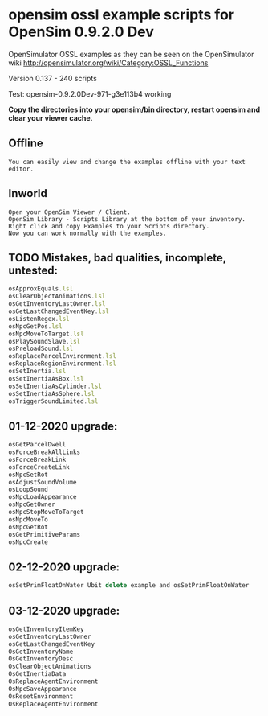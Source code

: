 # opensim ossl example scripts for OpenSim 0.9.2.0 Dev

OpenSimulator OSSL examples as they can be seen on the OpenSimulator wiki http://opensimulator.org/wiki/Category:OSSL_Functions

Version 0.137 - 240 scripts

Test: opensim-0.9.2.0Dev-971-g3e113b4 working

**Copy the directories into your opensim/bin directory, restart opensim and clear your viewer cache.**

## Offline
    You can easily view and change the examples offline with your text editor.

## Inworld
    Open your OpenSim Viewer / Client.
    OpenSim Library - Scripts Library at the bottom of your inventory.
    Right click and copy Examples to your Scripts directory.
    Now you can work normally with the examples.

## TODO Mistakes, bad qualities, incomplete, untested:

```javascript
osApproxEquals.lsl
osClearObjectAnimations.lsl
osGetInventoryLastOwner.lsl
osGetLastChangedEventKey.lsl
osListenRegex.lsl
osNpcGetPos.lsl
osNpcMoveToTarget.lsl
osPlaySoundSlave.lsl
osPreloadSound.lsl
osReplaceParcelEnvironment.lsl
osReplaceRegionEnvironment.lsl
osSetInertia.lsl
osSetInertiaAsBox.lsl
osSetInertiaAsCylinder.lsl
osSetInertiaAsSphere.lsl
osTriggerSoundLimited.lsl
```


## 01-12-2020 upgrade:
```javascript
osGetParcelDwell
osForceBreakAllLinks
osForceBreakLink
osForceCreateLink
osNpcSetRot
osAdjustSoundVolume
osLoopSound
osNpcLoadAppearance
osNpcGetOwner
osNpcStopMoveToTarget
osNpcMoveTo
osNpcGetRot
osGetPrimitiveParams
osNpcCreate
```
## 02-12-2020 upgrade:
```javascript
osSetPrimFloatOnWater Ubit delete example and osSetPrimFloatOnWater
```

## 03-12-2020 upgrade:
```javascript
osGetInventoryItemKey
osGetInventoryLastOwner
osGetLastChangedEventKey
OsGetInventoryName
OsGetInventoryDesc
OsClearObjectAnimations
OsGetInertiaData
OsReplaceAgentEnvironment
OsNpcSaveAppearance
OsResetEnvironment
OsReplaceAgentEnvironment
```
